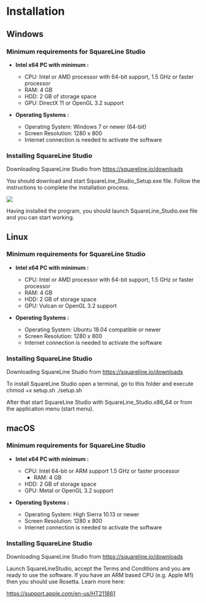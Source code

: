 # Installation

## Windows

### Minimum requirements for SquareLine Studio

- **Intel x64 PC with minimum :**
  
  - CPU: Intel or AMD processor with 64-bit support, 1.5 GHz or faster processor
  - RAM: 4 GB
  - HDD: 2 GB of storage space
  - GPU: DirectX 11 or OpenGL 3.2 support

- **Operating Systems :**
  
  - Operating System: Windows 7 or newer (64-bit)
  - Screen Resolution: 1280 x 800
  - Internet connection is needed to activate the software

### Installing SquareLine Studio

Downloading SquareLine Studio from https://squareline.io/downloads

You should download and start SquareLine_Studio_Setup.exe file. Follow the instructions to complete the installation process.

![](/img/slsetup.jpg)

Having installed the program, you should launch SquareLine_Studio.exe file and you can start working.

## Linux

### Minimum requirements for SquareLine Studio

- **Intel x64 PC with minimum :**
  
  - CPU: Intel or AMD processor with 64-bit support, 1.5 GHz or faster processor
  - RAM: 4 GB
  - HDD: 2 GB of storage space
  - GPU: Vulcan or OpenGL 3.2 support

- **Operating Systems :**
  
  - Operating System: Ubuntu 18.04 compatible or newer
  - Screen Resolution: 1280 x 800
  - Internet connection is needed to activate the software

### Installing SquareLine Studio

Downloading SquareLine Studio from https://squareline.io/downloads

To install SquareLine Studio open a terminal, go to this folder and execute
chmod +x setup.sh 
./setup.sh

After that start SquareLine Studio with SquareLine_Studio.x86_64 or from the application menu (start menu).

## macOS

### Minimum requirements for SquareLine Studio

- **Intel x64 PC with minimum :**
  
  - CPU: Intel 64-bit or ARM support 1.5 GHz or faster processor
    - RAM: 4 GB
  - HDD: 2 GB of storage space
  - GPU: Metal or OpenGL 3.2 support

- **Operating Systems :**
  
  - Operating System: High Sierra 10.13 or newer
  - Screen Resolution: 1280 x 800
  - Internet connection is needed to activate the software

### Installing SquareLine Studio

Downloading SquareLine Studio from https://squareline.io/downloads

Launch SquareLineStudio, accept the Terms and Conditions and you are ready to use the software. If you have an ARM based CPU (e.g. Apple M1) then you should use Rosetta. Learn more here:

https://support.apple.com/en-us/HT211861